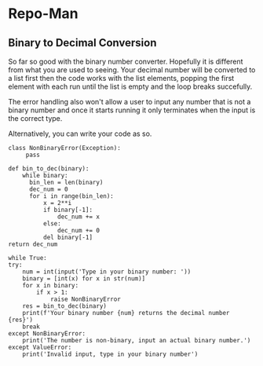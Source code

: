 # Repo-Man 

## Binary to Decimal Conversion 

So far so good with the binary number converter. Hopefully it is different from what you are used to seeing. Your decimal number will be converted to a list first then the code works with the list elements, popping the first element with each run until the list is empty and the loop breaks succefully. 

The error handling also won't allow a user to input any number that is not a binary number and once it starts running it only terminates when the input is the correct type. 

Alternatively, you can write your code as so.

    class NonBinaryError(Exception):
         pass
         
    def bin_to_dec(binary):
        while binary:
          bin_len = len(binary)
          dec_num = 0
          for i in range(bin_len):
              x = 2**i
              if binary[-1]:
                  dec_num += x
              else:
                  dec_num += 0
              del binary[-1]   
    return dec_num
    
    while True:
    try:
        num = int(input('Type in your binary number: '))
        binary = [int(x) for x in str(num)]
        for x in binary:
            if x > 1:
                raise NonBinaryError
        res = bin_to_dec(binary)
        print(f'Your binary number {num} returns the decimal number {res}')
        break
    except NonBinaryError:
        print('The number is non-binary, input an actual binary number.')
    except ValueError:
        print('Invalid input, type in your binary number')
 
